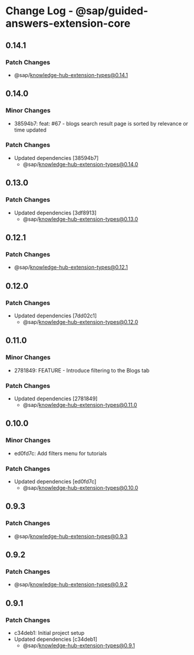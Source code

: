 # Change Log - @sap/guided-answers-extension-core

## 0.14.1

### Patch Changes

-   @sap/knowledge-hub-extension-types@0.14.1

## 0.14.0

### Minor Changes

-   38594b7: feat: #67 - blogs search result page is sorted by relevance or time updated

### Patch Changes

-   Updated dependencies [38594b7]
    -   @sap/knowledge-hub-extension-types@0.14.0

## 0.13.0

### Patch Changes

-   Updated dependencies [3df8913]
    -   @sap/knowledge-hub-extension-types@0.13.0

## 0.12.1

### Patch Changes

-   @sap/knowledge-hub-extension-types@0.12.1

## 0.12.0

### Patch Changes

-   Updated dependencies [7dd02c1]
    -   @sap/knowledge-hub-extension-types@0.12.0

## 0.11.0

### Minor Changes

-   2781849: FEATURE - Introduce filtering to the Blogs tab

### Patch Changes

-   Updated dependencies [2781849]
    -   @sap/knowledge-hub-extension-types@0.11.0

## 0.10.0

### Minor Changes

-   ed0fd7c: Add filters menu for tutorials

### Patch Changes

-   Updated dependencies [ed0fd7c]
    -   @sap/knowledge-hub-extension-types@0.10.0

## 0.9.3

### Patch Changes

-   @sap/knowledge-hub-extension-types@0.9.3

## 0.9.2

### Patch Changes

-   @sap/knowledge-hub-extension-types@0.9.2

## 0.9.1

### Patch Changes

-   c34deb1: Initial project setup
-   Updated dependencies [c34deb1]
    -   @sap/knowledge-hub-extension-types@0.9.1
